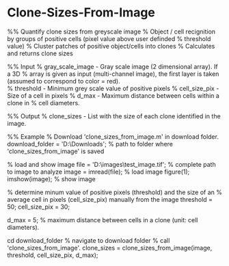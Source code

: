 # Clone-Sizes-From-Image

%% Quantify clone sizes from greyscale image
% Object / cell recignition by groups of positive cells (pixel value above user definded
% threshold value)
% Cluster patches of positive object/cells into clones 
% Calculates and returns clone sizes

%% Input
% gray_scale_image  -   Gray scale image (2 dimensional array). If a 3D
%                       array is given as input (multi-channel image), the first layer is taken (assumed to correspond to color = red).  
% threshold         -   Minimum grey scale value of positive pixels
% cell_size_pix     -   Size of a cell in pixels
% d_max             -   Maximum distance between cells within a clone in
%                       cell diameters.

%% Output
% clone_sizes       -   List with the size of each clone identified in the image.


%% Example
% Download 'clone_sizes_from_image.m' in download folder.
download_folder = 'D:\Downloads\';     % path to folder where 'clone_sizes_from_image' is saved

% load and show image
file = 'D:\images\test_image.tif';      % complete path to image to analyze
image = imread(file);                   % load image
figure(1); imshow(image);               % show image

% determine minum value of positive pixels (threshold) and the size of an
% average cell in pixels (cell_size_pix) manually from the image
threshold = 50;
cell_size_pix = 30;

d_max = 5;                              % maximum distance between cells in a clone (unit: cell diameters).

cd download_folder                      % navigate to download folder
% call 'clone_sizes_from_image'.
clone_sizes = clone_sizes_from_image(image, threshold, cell_size_pix, d_max);

